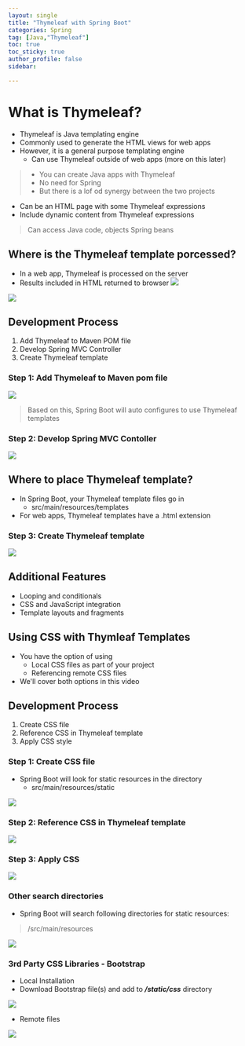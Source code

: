 ```yaml
---
layout: single
title: "Thymeleaf with Spring Boot"
categories: Spring
tag: [Java,"Thymeleaf"]
toc: true
toc_sticky: true
author_profile: false
sidebar:

---
```

# What is Thymeleaf?
- Thymeleaf is Java templating engine
- Commonly used to generate the HTML views for web apps
- However, it is a general purpose templating engine
	- Can use Thymeleaf outside of web apps (more on this later)

>- You can create Java apps with Thymeleaf
>- No need for Spring
>- But there is a lof od synergy between the two projects

- Can be an HTML page with some Thymeleaf expressions
- Include dynamic content from Thymeleaf expressions
> Can access Java code, objects Spring beans

## Where is the Thymeleaf template porcessed?
- In a web app, Thymeleaf is processed on the server
- Results included in HTML returned to browser
![](https://i.imgur.com/RHY6PRY.png)

![](https://i.imgur.com/5q9qeq5.png)

## Development Process
1. Add Thymeleaf to Maven POM file
2. Develop Spring MVC Controller
3. Create Thymeleaf template

### Step 1: Add Thymeleaf to Maven pom file
![](https://i.imgur.com/u7xH4Zy.png)
> Based on this, Spring Boot will auto configures to use Thymeleaf templates

### Step 2: Develop Spring MVC Contoller

![](https://i.imgur.com/wA5XhEk.png)


## Where to place Thymeleaf template?
- In Spring Boot, your Thymeleaf template files go in
	- src/main/resources/templates
- For web apps, Thymeleaf templates have a .html extension

### Step 3: Create Thymeleaf template

![](https://i.imgur.com/FMDhnrV.png)


## Additional Features
- Looping and conditionals
- CSS and JavaScript integration
- Template layouts and fragments

## Using CSS with Thymleaf Templates
- You have the option of using
	- Local CSS files as part of your project
	- Referencing remote CSS files
- We'll cover both options in this video

## Development Process
1. Create CSS file
2. Reference CSS in Thymeleaf template
3. Apply CSS style

### Step 1: Create CSS file
- Spring Boot will look for static resources in the directory
	- src/main/resources/static


![](https://i.imgur.com/YjymuEM.png)


### Step 2: Reference CSS in Thymeleaf template

![](https://i.imgur.com/lxSxBy3.png)


### Step 3: Apply CSS

![](https://i.imgur.com/epQkJFX.png)


### Other search directories
- Spring Boot will search following directories for static resources:
> /src/main/resources

![](https://i.imgur.com/M1Z4klr.png)


### 3rd Party CSS Libraries - Bootstrap
- Local Installation
- Download Bootstrap file(s) and add to ***/static/css*** directory

![](https://i.imgur.com/OP9ntsC.png)
- Remote files

![](https://i.imgur.com/cro4cyf.png)
